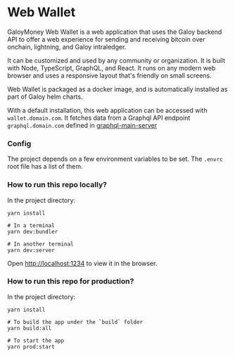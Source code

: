 # Web Wallet



GaloyMoney Web Wallet is a web application that uses the Galoy backend API to offer a web experience for sending and receiving bitcoin over onchain, lightning, and Galoy intraledger.&#x20;

It can be customized and used by any community or organization. It is built with Node, TypeScript, GraphQL, and React. It runs on any modern web browser and uses a responsive layout that's friendly on small screens.

Web Wallet is packaged as a docker image, and is automatically installed as part of Galoy helm charts.

With a default installation, this web application can be accessed with `wallet.domain.com`. It fetches data from a Graphql API endpoint `graphql.domain.com` defined in [graphql-main-server](https://github.com/GaloyMoney/galoy/blob/main/src/servers/graphql-main-server.ts)

### Config

The project depends on a few environment variables to be set. The `.envrc` root file has a list of them.

### How to run this repo locally?

In the project directory:

```shell
yarn install

# In a terminal
yarn dev:bundler

# In another terminal
yarn dev:server
```

Open [http://localhost:1234](http://localhost:1234/) to view it in the browser.

### How to run this repo for production?

In the project directory:

```shell
yarn install

# To build the app under the `build` folder
yarn build:all

# To start the app
yarn prod:start
```
